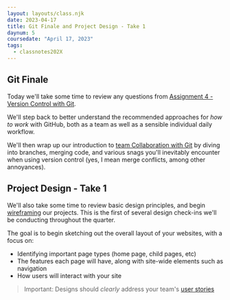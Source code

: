 ```yaml
---
layout: layouts/class.njk
date: 2023-04-17
title: Git Finale and Project Design - Take 1
daynum: 5
coursedate: "April 17, 2023"
tags:
  - classnotes202X
---
```


## Git Finale

Today we'll take some time to review any questions from [Assignment 4 - Version Control with Git](../../assignments/4/).

We'll step back to better understand the recommended approaches for _how
to work_ with GitHub, both as a team as well as a sensible individual daily workflow.

We'll then wrap up our introduction to [team Collaboration with Git](../../topics/team_collab_with_git/) by diving into branches, merging code, and various snags you'll inevitably encounter when using version control (yes, I mean merge conflicts, among other annoyances).


## Project Design - Take 1

We'll also take some time to review basic design principles, and begin [wireframing][] our projects. This is the first of several design check-ins we'll be conducting throughout the quarter.

The goal is to begin sketching out the overall layout of your websites, with a focus on:

- Identifying important page types (home page, child pages, etc)
- The features each page will have, along with site-wide elements such as navigation
- How users will interact with your site

> Important: Designs should *clearly* address your team's [user stories](../../topics/beats_and_user_stories/)


[wireframing]: https://en.wikipedia.org/wiki/Website_wireframe
